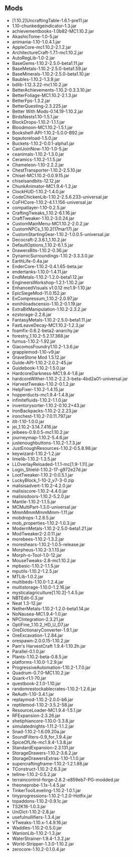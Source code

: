 ## Mods
* [1.10.2]UncraftingTable-1.6.1-pre11.jar
* 1.10-chunkedgeindicator-1.3.jar
* achievementbooks-1.0b82-MC1.10.2.jar
* AkashicTome-1.0-5.jar
* animania-1.10-1.0.4.1.jar
* AppleCore-mc1.10.2-2.1.2.jar
* ArchitectureCraft-1.7.1-mc1.10.2.jar
* AutoRegLib-1.0-2.jar
* BaseGems-1.10.2-2.5.0-beta1.11.jar
* BaseMetals-1.10.2-2.5.0-beta1.59.jar
* BaseMinerals-1.10.2-2.5.0-beta1.10.jar
* Baubles-1.10.2-1.3.9.jar
* bdlib-1.12.3.22-mc1.10.2.jar
* BetterAchievements-1.10.2-0.3.3.10.jar
* BetterFoliage-MC1.10.2-2.1.3.jar
* BetterFps-1.3.2.jar
* BetterQuesting-2.3.225.jar
* Better With Mods-0.14.19-1.10.2.jar
* BirdsNests1.10-1.5.1.jar
* BlockDrops-1.10.2-1.1.1.jar
* Bloodmoon-MC1.10.2-1.5.1.jar
* Bookshelf-API-1.10.2-5.0.0-B92.jar
* bqautoreload-1.5.0.jar
* Buckets-1.10.2-0.0.1-alpha1.jar
* CanIJoinNow-1.10-1.0-5.jar
* ceanimals-1.10.2-1.3.0.jar
* Ceramics-1.10.2-1.1.5.jar
* Chameleon-1.10-2.2.2.jar
* ChestTransporter-1.10.2-2.5.10.jar
* Chisel-MC1.10.2-0.0.9.15.jar
* chiselsandbits-12.12.jar
* ChunkAnimator-MC1.9.4-1.2.jar
* ClockHUD-1.10.2-1.4.0.jar
* CodeChickenLib-1.10.2-2.5.6.233-universal.jar
* CoFHCore-1.10.2-4.1.1.156-universal.jar
* compatlayer-1.10-0.2.5.jar
* CraftingTweaks_1.10.2-6.1.16.jar
* CraftTweaker-1.10.2-3.0.24.jar
* CustomMainMenu-MC1.10.2-2.0.2.jar
* CustomNPCs_1.10.2(17mar17).jar
* CustomStartingGear-1.10.2-1.0.0.5-universal.jar
* Decocraft-2.3.6.1_1.10.2.jar
* DefaultOptions_1.10.2-6.1.5.jar
* DrawersBits-1.10.2-0.36.jar
* DynamicSurroundings-1.10.2-3.3.3.0.jar
* EarthLife-0.4a.jar
* EnderCore-1.10.2-0.4.1.65-beta.jar
* endertanks-1.10.0-1.4.11.jar
* EndMetals-1.10.2-1.2.0-beta1.12.jar
* EngineersWorkshop-1.2.1-1.10.2.jar
* EnhancedVisuals v1.0.12 mc1.9-1.10.jar
* EpicSiegeMod-11.0.152.jar
* ExCompressum_1.10.2-2.0.97.jar
* exnihiloadscensio-1.10.2-0.1.19.jar
* ExtraBitManipulation-1.10.2-2.3.2.jar
* ezstorage-2.2.6.jar
* FantasyMetals-1.10.2-2.5.0-beta1.11.jar
* FastLeaveDecay-MC1.10.2-1.2.3.jar
* foamfix-0.6.2-beta2-anarchy.jar
* forestry_1.10.2-5.2.17.368.jar
* furnus-1.10.2-1.92.jar
* GiacomosFoundry1.10.2-1.3.6.jar
* grapplemod-1.10-v9.jar
* GraveStone Mod 1.5.12.jar
* Guide-API-1.10.2-2.0.2-45.jar
* Guidebook-1.10.2-1.5.0.jar
* HardcoreDarkness-MC1.9.4-1.8.jar
* hardcoreWither-1.10.2-2.2.3-beta-4bd2a01-universal.jar
* HarvestTweaks-1.10.2-0.1.2.jar
* HelpFixer-1.10.2-1.4.15.jar
* hopperducts-mc1.9.4-1.4.8.jar
* infinitefluids-1.10.2-1.1.0.jar
* inventorysorter-1.10.2-0.10.2+43.jar
* IronBackpacks-1.10.2-2.2.23.jar
* ironchest-1.10.2-7.0.11.797.jar
* itlt-1.10-1.0.0.jar
* jei_1.10.2-3.14.7.416.jar
* jeibees-0.9.0.5-mc1.10.2.jar
* journeymap-1.10.2-5.4.6.jar
* justenoughbuttons-1.10.2-1.7.3.jar
* JustEnoughResources-1.10.2-0.5.8.98.jar
* keywizard-1.10.2-1.2.jar
* limelib-1.10.2-1.3.5.jar
* LLOverlayReloaded-1.1.1-mc[1.9-1.11].jar
* Login_Shield-1.10.2-17-g972e27d.jar
* LootTweaker-1.10.2-0.0.5.1.jar
* LuckyBlock_1-10-2_v7-3-0.zip
* malisisadvert-1.10.2-4.2.0.jar
* malisiscore-1.10.2-4.4.0.jar
* malisisdoors-1.10.2-5.2.0.jar
* Mantle-1.10.2-1.1.5.jar
* MCMultiPart-1.3.0-universal.jar
* MmmMmmMmmMmm-1.11.jar
* mobdrops-1.2.8.5.jar
* mob_properties-1.10.2-1.0.3.jar
* ModernMetals-1.10.2-2.5.0-beta1.21.jar
* ModTweaker2-2.0.11.jar
* morebees-1.10.2-1.3.2.jar
* moreshears-1.10.2-1.0.5-release.jar
* Morpheus-1.10.2-3.1.13.jar
* Morph-o-Tool-1.0-12.jar
* MouseTweaks-2.8-mc1.10.2.jar
* mpbasic-1.10.2-1.1.5.jar
* mputils-1.10.2-1.2.5.jar
* MTLib-1.0.2.jar
* multibeds-1.10.0-1.2.4.jar
* multistorage-1.10.0-1.2.16.jar
* mysticalagriculture[1.10.2]-1.4.5.jar
* NBTEdit-0.3.jar
* Neat 1.3-12.jar
* NetherMetals-1.10.2-1.2.0-beta1.14.jar
* NoNausea-MC1.9.4-1.0.jar
* NPCIntegration-2.3.21.jar
* OptiFine_1.10.2_HD_U_D7.jar
* OreDictionaryConverter-1.9.1.jar
* OreExcavation-1.2.84.jar
* orespawn-2.0.0.15-1.10.2.jar
* Pam's HarvestCraft 1.9.4-1.10.2h.jar
* Parallel-0.1.0.jar
* Plants-1.10.2-beta-0.8.5.jar
* platforms-1.10.0-1.2.9.jar
* ProgressiveAutomation-1.10.2-1.7.0.jar
* Quadrum-0.7.0-MC1.10.2.jar
* Quark-r1.1-70.jar
* questbook-2.1.0-1.10.jar
* randomrestockablecrates-1.10.2-1.2.6.jar
* ReAuth-1.10-3.4.1.jar
* replaymod-1.10.2-2.0.0-b6.jar
* reptilemod-1.10.2-3.5.2-58.jar
* ResourceLoader-MC1.9.4-1.5.1.jar
* RFExpansion-2.3.26.jar
* shetiphiancore-1.10.0-3.3.8.jar
* simulatednights-1.11.2-1.1.2.jar
* Snad-1.10.2-1.6.09.20a.jar
* SoundFilters-0.9_for_1.9.4.jar
* SpiceOfLife-mc1.9.4-1.3.8.jar
* StandardExpansion-2.3.131.jar
* StorageDrawers-1.10.2-3.6.2.jar
* StorageDrawersExtras-1.10-1.1.0.jar
* supercraftingframe-1.10.2-1.2.1.88.jar
* TConstruct-1.10.2-2.6.3.jar
* tellme-1.10.2-0.5.2.jar
* terraincontrol-forge-2.8.2-e859eb7-PG-modded.jar
* theoneprobe-1.1x-1.4.5.jar
* TinkerToolLeveling-1.10.2-1.0.1.jar
* tinyprogressions-1.10.2-1.2.0-Hotfix.jar
* topaddons-1.10.2-0.9.1c.jar
* TS2K16-1.0.3.jar
* UniDict-1.10.2-2.8.jar
* usefulnullifiers-1.3.4.jar
* VTweaks-1.10.x-1.4.9.16.jar
* Waddles-1.10.2-0.5.0.jar
* WanionLib-1.10.2-1.3.jar
* WaterStrainer-1.9.4-1.3.2.jar
* World-Stripper-1.3.0-1.10.2.jar
* zerocore-1.10.2-0.1.0.4.jar
